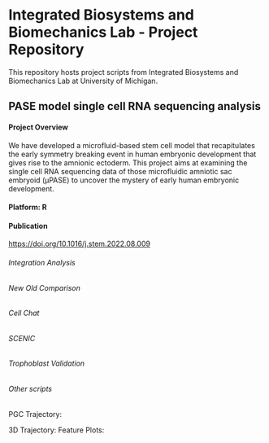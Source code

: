 # Integrated Biosystems and Biomechanics Lab - Project Repository
This repository hosts project scripts from Integrated Biosystems and Biomechanics Lab at University of Michigan. 

## PASE model single cell RNA sequencing analysis

#### Project Overview
We have developed a microfluid-based stem cell model that recapitulates the early symmetry breaking event in human embryonic development that gives rise to the amnionic ectoderm. This project aims at examining the single cell RNA sequencing data of those microfluidic amniotic sac embryoid (μPASE) to uncover the mystery of early human embryonic development. 

#### Platform: R
#### Publication
https://doi.org/10.1016/j.stem.2022.08.009

###### Integration Analysis

###### New Old Comparison

###### Cell Chat

###### SCENIC

###### Trophoblast Validation


###### Other scripts
PGC Trajectory:

3D Trajectory: 
Feature Plots: 
